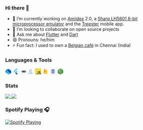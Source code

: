 ### Hi there 👋

- 🔭 I’m currently working on [Amiidex](https://play.google.com/store/apps/details?id=com.happytracebook.amiidex&hl=en_US) 2.0, a [Sharp LH5801 8-bit microprocessor emulator](https://github.com/cbonello/lh5801) and the [Treester](https://www.thetreester.com/) mobile app.
- 👯 I’m looking to collaborate on open source projects
- 💬 Ask me about [Flutter](https://flutter.dev/) and [Dart](https://dart.dev/)
- 😄 Pronouns: he/him
- ⚡ Fun fact: I used to own a [Belgian café](https://www.instagram.com/wafobel/) in Chennai (India)

### Languages & Tools

<code><img height="20" src="https://raw.githubusercontent.com/github/explore/80688e429a7d4ef2fca1e82350fe8e3517d3494d/topics/dart/dart.png"></code>
<code><img height="20" src="https://raw.githubusercontent.com/github/explore/80688e429a7d4ef2fca1e82350fe8e3517d3494d/topics/flutter/flutter.png"></code>
<code><img height="20" src="https://raw.githubusercontent.com/github/explore/80688e429a7d4ef2fca1e82350fe8e3517d3494d/topics/go/go.png"></code>
<code><img height="20" src="https://raw.githubusercontent.com/github/explore/80688e429a7d4ef2fca1e82350fe8e3517d3494d/topics/c/c.png"></code>
<code><img height="20" src="https://raw.githubusercontent.com/github/explore/80688e429a7d4ef2fca1e82350fe8e3517d3494d/topics/javascript/javascript.png"></code>
<code><img height="20" src="https://raw.githubusercontent.com/github/explore/80688e429a7d4ef2fca1e82350fe8e3517d3494d/topics/firebase/firebase.png"></code>
<code><img height="20" src="https://raw.githubusercontent.com/github/explore/80688e429a7d4ef2fca1e82350fe8e3517d3494d/topics/sql/sql.png"></code>
<code><img height="20" src="https://raw.githubusercontent.com/github/explore/80688e429a7d4ef2fca1e82350fe8e3517d3494d/topics/nodejs/nodejs.png"></code>

### Stats

<a href="https://github.com/anuraghazra/github-readme-stats">
  <img align="top" src="https://github-readme-stats.vercel.app/api?username=cbonello&hide_border=true" />
</a>
<a href="https://github.com/anuraghazra/convoychat">
  <img align="top" src="https://github-readme-stats.vercel.app/api/top-langs/?username=cbonello&hide_border=true&show_icons=true&layout=compact&theme=vue" />
</a>

### Spotify Playing 🎧

[<img src="https://novatorem-alpha.vercel.app/api/spotify" alt="Spotify Playing" width="350" />](https://open.spotify.com/user/768bd84vi6h99ualhr759fwgu)
